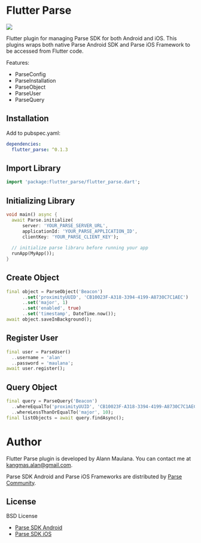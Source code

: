 # Flutter Parse
[![](https://img.shields.io/pub/v/flutter_parse.svg)](https://github.com/alann-maulana/flutter_parse)  

Flutter plugin for managing Parse SDK for both Android and iOS. This plugins wraps both native Parse Android SDK and Parse iOS Framework to be accessed from Flutter code.

Features:
* ParseConfig
* ParseInstallation
* ParseObject
* ParseUser
* ParseQuery
    
## Installation

Add to pubspec.yaml:

```yaml
dependencies:
  flutter_parse: ^0.1.3
```

## Import Library
```dart   
import 'package:flutter_parse/flutter_parse.dart';
```

## Initializing Library

```dart
void main() async {
  await Parse.initialize(
      server: 'YOUR_PARSE_SERVER_URL',
      applicationId: 'YOUR_PARSE_APPLICATION_ID',
      clientKey: 'YOUR_PARSE_CLIENT_KEY');
  
  // initialize parse libraru before running your app
  runApp(MyApp());
}
```

## Create Object

```dart
final object = ParseObject('Beacon')
      ..set('proximityUUID', 'CB10023F-A318-3394-4199-A8730C7C1AEC')
      ..set('major', 1)
      ..set('enabled', true)
      ..set('timestamp', DateTime.now());
await object.saveInBackground();
```

## Register User

```dart
final user = ParseUser()
  ..username = 'alan'
  ..password = 'maulana';
await user.register();
```

## Query Object

```dart
final query = ParseQuery('Beacon')
  ..whereEqualTo('proximityUUID', 'CB10023F-A318-3394-4199-A8730C7C1AEC')
  ..whereLessThanOrEqualTo('major', 10);
final listObjects = await query.findAsync();
```

# Author

Flutter Parse plugin is developed by Alann Maulana. You can contact me at <kangmas.alan@gmail.com>.

Parse SDK Android and Parse iOS Frameworks are distributed by [Parse Community](https://github.com/parse-community).

## License

BSD License
- [Parse SDK Android](https://github.com/parse-community/Parse-SDK-Android/blob/master/LICENSE)
- [Parse SDK iOS](https://github.com/parse-community/Parse-SDK-iOS-OSX/blob/master/LICENSE)
